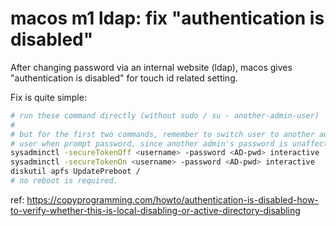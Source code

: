 # macos m1 ldap: fix "authentication is disabled"

After changing password via an internal website (ldap), macos gives
"authentication is disabled" for touch id related setting.

Fix is quite simple:

```sh
# run these command directly (without sudo / su - another-admin-user)
#
# but for the first two commands, remember to switch user to another admin
# user when prompt password, since another admin's password is unaffected.
sysadminctl -secureTokenOff <username> -password <AD-pwd> interactive
sysadminctl -secureTokenOn <username> -password <AD-pwd> interactive
diskutil apfs UpdatePreboot /
# no reboot is required.
```

ref: <https://copyprogramming.com/howto/authentication-is-disabled-how-to-verify-whether-this-is-local-disabling-or-active-directory-disabling>
